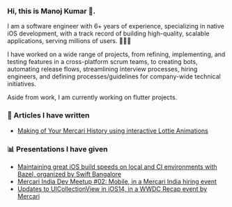 ### Hi, this is Manoj Kumar 👋.

I am a software engineer with 6+ years of experience, specializing in native iOS development, with a track record of building high-quality, scalable applications, serving millions of users. 👨🏻‍💻

I have worked on a wide range of projects, from refining, implementing, and testing features in a cross-platform scrum teams, to creating bots, automating release flows, streamlining interview processes, hiring engineers, and defining processes/guidelines for company-wide technical initiatives.



Aside from work, I am currently working on flutter projects. 

<!-- Articles -->
### 📝 Articles I have written
- [Making of Your Mercari History using interactive Lottie Animations](https://engineering.mercari.com/en/blog/entry/20231222-making-of-your-mercari-history/)

<!-- Presentations -->
### 📊 Presentations I have given
- [Maintaining great iOS build speeds on local and CI environments with Bazel, organized by Swift Bangalore](https://speakerdeck.com/manoj036/maintaining-great-ios-build-speeds-on-local-and-ci-environments-with-bazel)
- [Mercari India Dev Meetup #02: Mobile, in a Mercari India hiring event](https://about.in.mercari.com/news/mercari-india-dev-meetup-02-mobile/)
- [Updates to UICollectionView in iOS14, in a WWDC Recap event by Mercari](https://speakerdeck.com/manoj036/updates-to-collectionview-in-ios14)
